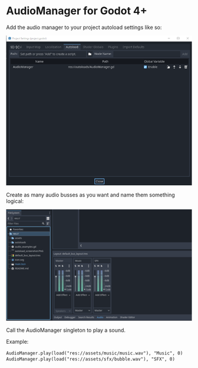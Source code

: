 # AudioManager for Godot 4+
 
Add the audio manager to your project autoload settings like so:

![Autoload Settings](https://github.com/nicoviarnes/AudioManager/blob/main/autoload_screenshot.PNG)

Create as many audio busses as you want and name them something logical:
	
![Audio Bus Settings](https://github.com/nicoviarnes/AudioManager/blob/main/audio_bus_screenshot.PNG)

Call the AudioManager singleton to play a sound.

Example: 
```
AudioManager.play(load("res://assets/music/music.wav"), "Music", 0)
AudioManager.play(load("res://assets/sfx/bubble.wav"), "SFX", 0)
```
